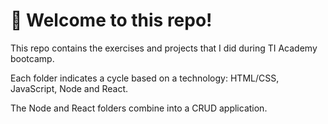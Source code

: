 # 👋 Welcome to this repo!
This repo contains the exercises and projects that I did during TI Academy bootcamp.

Each folder indicates a cycle based on a technology: HTML/CSS, JavaScript, Node and React.

The Node and React folders combine into a CRUD application.
